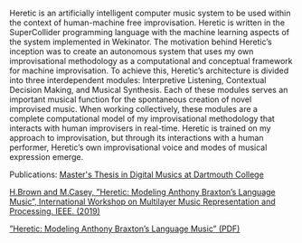 Heretic is an artificially intelligent computer music system to be used within the context of human-machine free improvisation. 
Heretic is written in the SuperCollider programming language with the machine learning aspects of the system implemented in Wekinator. 
The motivation behind Heretic’s inception was to create an autonomous system that uses my own improvisational methodology as a computational 
and conceptual framework for machine improvisation. To achieve this, Heretic’s architecture is divided into three interdependent modules: 
Interpretive Listening, Contextual Decision Making, and Musical Synthesis. Each of these modules serves an important musical function for 
the spontaneous creation of novel improvised music. When working collectively, these modules are a complete computational model of my improvisational 
methodology that interacts with human improvisers in real-time. Heretic is trained on my approach to improvisation, but through its interactions with a 
human performer, Heretic’s own improvisational voice and modes of musical expression emerge. 

Publications:
[Master's Thesis in Digital Musics at Dartmouth College](https://drive.google.com/file/d/1R9I8bsYqph7L5Bzq_UdAluALixjJHP77/view?usp=drive_link)

[H.Brown and M.Casey, ”Heretic: Modeling Anthony Braxton’s Language Music”, International Workshop on Multilayer Music Representation and Processing. IEEE. (2019)](https://ieeexplore.ieee.org/document/8665363)

[”Heretic: Modeling Anthony Braxton’s Language Music” (PDF)](https://drive.google.com/file/d/1lve8In-RDgF8n-OsPt3dyHOsmURLt7rV/view?usp=drive_link)


